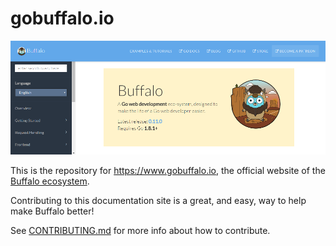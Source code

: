 # gobuffalo.io

<p><img src="gobuffalo-io.png" alt="gobuffalo.io"></p>

This is the repository for https://www.gobuffalo.io, the official website of the [Buffalo ecosystem](https://github.com/gobuffalo).

Contributing to this documentation site is a great, and easy, way to help make Buffalo better! 

See [CONTRIBUTING.md](CONTRIBUTING.md) for more info about how to contribute.